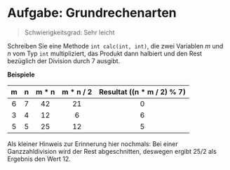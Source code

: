 # Aufgabe: Grundrechenarten
> Schwierigkeitsgrad: Sehr leicht

Schreiben Sie eine Methode ```int calc(int, int)```, die zwei Variablen $m$ und $n$ vom Typ ```int```  multipliziert, das Produkt dann halbiert und den Rest bezüglich der Division durch 7 ausgibt.

<b>Beispiele</b>

m | n | m * n | m * n / 2 | Resultat ((n * m / 2) % 7)
:---:|:---:|:---:|:---:|:---:
6 | 7 | 42 | 21 | 0
3 | 4 | 12 | 6 | 6
5 | 5 | 25 | 12 | 5

Als kleiner Hinweis zur Erinnerung hier nochmals: Bei einer Ganzzahldivision wird der Rest abgeschnitten, deswegen ergibt 25/2 als Ergebnis den Wert 12.


